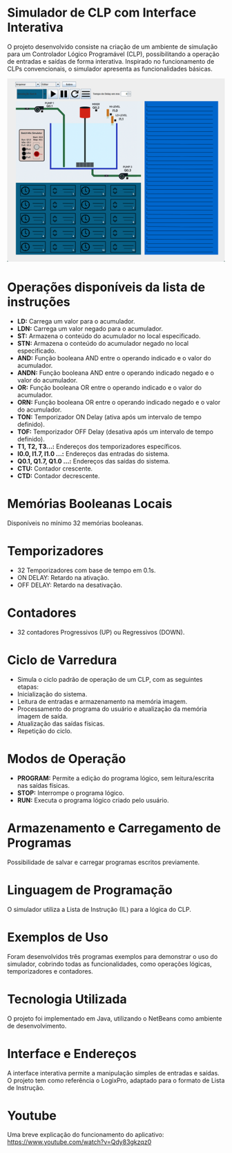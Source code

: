 # Simulador de CLP com Interface Interativa

O projeto desenvolvido consiste na criação de um ambiente de simulação para um Controlador Lógico Programável (CLP), possibilitando a operação de entradas e saídas de forma interativa.
Inspirado no funcionamento de CLPs convencionais, o simulador apresenta as funcionalidades básicas.

![Interface do programa com simulação](/docs/simulation_interface.png)

# **Operações disponíveis da lista de instruções**

- **LD:** Carrega um valor para o acumulador.
- **LDN:** Carrega um valor negado para o acumulador.
- **ST:** Armazena o conteúdo do acumulador no local especificado.
- **STN:** Armazena o conteúdo do acumulador negado no local especificado.
- **AND:** Função booleana AND entre o operando indicado e o valor do acumulador.
- **ANDN:** Função booleana AND entre o operando indicado negado e o valor do acumulador.
- **OR:** Função booleana OR entre o operando indicado e o valor do acumulador.
- **ORN:** Função booleana OR entre o operando indicado negado e o valor do acumulador.
- **TON:** Temporizador ON Delay (ativa após um intervalo de tempo definido).
- **TOF:** Temporizador OFF Delay (desativa após um intervalo de tempo definido).
- **T1, T2, T3...:** Endereços dos temporizadores específicos.
- **I0.0, I1.7, I1.0 ...:** Endereços das entradas do sistema.
- **Q0.1, Q1.7, Q1.0 ...:** Endereços das saídas do sistema.
- **CTU:** Contador crescente.
- **CTD:** Contador decrescente.

# **Memórias Booleanas Locais**

Disponíveis no mínimo 32 memórias booleanas.

# **Temporizadores**

- 32 Temporizadores com base de tempo em 0.1s.
- ON DELAY: Retardo na ativação.
- OFF DELAY: Retardo na desativação.

# **Contadores**

- 32 contadores Progressivos (UP) ou Regressivos (DOWN).

# **Ciclo de Varredura**

- Simula o ciclo padrão de operação de um CLP, com as seguintes etapas:
- Inicialização do sistema.
- Leitura de entradas e armazenamento na memória imagem.
- Processamento do programa do usuário e atualização da memória imagem de saída.
- Atualização das saídas físicas.
- Repetição do ciclo.

# **Modos de Operação**

- **PROGRAM:** Permite a edição do programa lógico, sem leitura/escrita nas saídas físicas.
- **STOP:** Interrompe o programa lógico.
- **RUN:** Executa o programa lógico criado pelo usuário.

# **Armazenamento e Carregamento de Programas**

Possibilidade de salvar e carregar programas escritos previamente.

# **Linguagem de Programação**

O simulador utiliza a Lista de Instrução (IL) para a lógica do CLP.

# **Exemplos de Uso**

Foram desenvolvidos três programas exemplos para demonstrar o uso do simulador, cobrindo todas as funcionalidades, como operações lógicas, temporizadores e contadores.

# **Tecnologia Utilizada**

O projeto foi implementado em Java, utilizando o NetBeans como ambiente de desenvolvimento.

# **Interface e Endereços**

A interface interativa permite a manipulação simples de entradas e saídas.
O projeto tem como referência o LogixPro, adaptado para o formato de Lista de Instrução.

# **Youtube**

Uma breve explicação do funcionamento do aplicativo: <https://www.youtube.com/watch?v=Qdy83gkzqz0>
